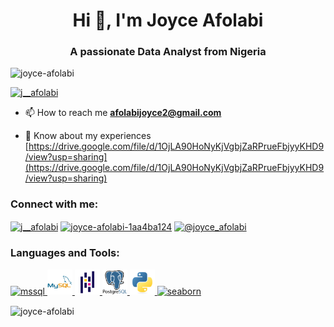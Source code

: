 <h1 align="center">Hi 👋, I'm Joyce Afolabi</h1>
<h3 align="center">A passionate Data Analyst from Nigeria</h3>

<p align="left"> <img src="https://komarev.com/ghpvc/?username=joyce-afolabi&label=Profile%20views&color=0e75b6&style=flat" alt="joyce-afolabi" /> </p>

<p align="left"> <a href="https://twitter.com/j__afolabi" target="blank"><img src="https://img.shields.io/twitter/follow/j__afolabi?logo=twitter&style=for-the-badge" alt="j__afolabi" /></a> </p>

- 📫 How to reach me **afolabijoyce2@gmail.com**

- 📄 Know about my experiences [https://drive.google.com/file/d/1OjLA90HoNyKjVgbjZaRPrueFbjyyKHD9/view?usp=sharing](https://drive.google.com/file/d/1OjLA90HoNyKjVgbjZaRPrueFbjyyKHD9/view?usp=sharing)

<h3 align="left">Connect with me:</h3>
<p align="left">
<a href="https://twitter.com/j__afolabi" target="blank"><img align="center" src="https://raw.githubusercontent.com/rahuldkjain/github-profile-readme-generator/master/src/images/icons/Social/twitter.svg" alt="j__afolabi" height="30" width="40" /></a>
<a href="https://linkedin.com/in/joyce-afolabi-1aa4ba124" target="blank"><img align="center" src="https://raw.githubusercontent.com/rahuldkjain/github-profile-readme-generator/master/src/images/icons/Social/linked-in-alt.svg" alt="joyce-afolabi-1aa4ba124" height="30" width="40" /></a>
<a href="https://medium.com/@J_Afolabi" target="blank"><img align="center" src="https://raw.githubusercontent.com/rahuldkjain/github-profile-readme-generator/master/src/images/icons/Social/medium.svg" alt="@joyce_afolabi" height="30" width="40" /></a>
</p>

<h3 align="left">Languages and Tools:</h3>
<p align="left"> <a href="https://www.microsoft.com/en-us/sql-server" target="_blank" rel="noreferrer"> <img src="https://www.svgrepo.com/show/303229/microsoft-sql-server-logo.svg" alt="mssql" width="40" height="40"/> </a> <a href="https://www.mysql.com/" target="_blank" rel="noreferrer"> <img src="https://raw.githubusercontent.com/devicons/devicon/master/icons/mysql/mysql-original-wordmark.svg" alt="mysql" width="40" height="40"/> </a> <a href="https://pandas.pydata.org/" target="_blank" rel="noreferrer"> <img src="https://raw.githubusercontent.com/devicons/devicon/2ae2a900d2f041da66e950e4d48052658d850630/icons/pandas/pandas-original.svg" alt="pandas" width="40" height="40"/> </a> <a href="https://www.postgresql.org" target="_blank" rel="noreferrer"> <img src="https://raw.githubusercontent.com/devicons/devicon/master/icons/postgresql/postgresql-original-wordmark.svg" alt="postgresql" width="40" height="40"/> </a> <a href="https://www.python.org" target="_blank" rel="noreferrer"> <img src="https://raw.githubusercontent.com/devicons/devicon/master/icons/python/python-original.svg" alt="python" width="40" height="40"/> </a> <a href="https://seaborn.pydata.org/" target="_blank" rel="noreferrer"> <img src="https://seaborn.pydata.org/_images/logo-mark-lightbg.svg" alt="seaborn" width="40" height="40"/> </a> </p>

<p><img align="center" src="https://github-readme-stats.vercel.app/api/top-langs?username=joyce-afolabi&show_icons=true&locale=en&layout=compact" alt="joyce-afolabi" /></p>
